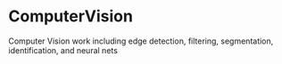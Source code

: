 # ComputerVision
Computer Vision work including edge detection, filtering, segmentation, identification, and neural nets
